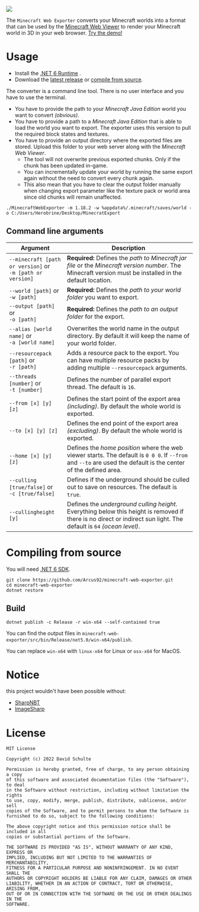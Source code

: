 ﻿![](.github/images/minecraft-web-viewer.png)

The `Minecraft Web Exporter` converts your Minecraft worlds into a format that can be used by the [Minecraft Web Viewer](https://github.com/Arcus92/minecraft-web-viewer) to render your Minecraft world in 3D in your web browser. 
[Try the demo!](https://3dmap.david-schulte.de/#w=world&tx=196&tz=382.4&cx=155&cy=93.7&cz=402.6)

# Usage

- Install the [.NET 6 Runtime](https://dotnet.microsoft.com/en-us/download/dotnet/6.0) .
- Download the [latest release](https://github.com/Arcus92/minecraft-web-exporter/releases) or [compile from source](#compile-from-source).

The converter is a command line tool. There is no user interface and you have to use the terminal.

- You have to provide the path to your *Minecraft Java Edition* world you want to convert *(obvious)*.
- You have to provide a path to a *Minecraft Java Edition* that is able to load the world you want to export. The exporter uses this version to pull the required block states and textures.
- You have to provide an output directory where the exported files are stored. Upload this folder to your web server along with the *Minecraft Web Viewer*.
  - The tool will not overwrite previous exported chunks. Only if the chunk has been updated in-game.
  - You can incrementally update your world by running the same export again without the need to convert every chunk again.
  - This also mean that you have to clear the output folder manually when changing export parameter like the texture pack or world area since old chunks will remain unaffected.

```shell
./MinecraftWebExporter -m 1.18.2 -w %appdata%/.minecraft/saves/world -o C:/Users/Herobrine/Desktop/MinecratExport
```

## Command line arguments

| Argument                                                        | Description                                                                                                                                                         | 
|-----------------------------------------------------------------|---------------------------------------------------------------------------------------------------------------------------------------------------------------------|
| `--minecraft [path or version]` or <br/> `-m [path or version]` | **Required:** Defines the *path to Minecraft jar file* or the *Minecraft version number*. The Minecraft version must be installed in the default location.          |
| `--world [path]` or <br/> `-w [path]`                           | **Required:** Defines the *path to your world folder* you want to export.                                                                                           | 
| `--output [path]` or <br/> `-o [path]`                          | **Required:** Defines the *path to an output folder* for the export.                                                                                                |
| `--alias [world name]` or <br/> `-a [world name]`               | Overwrites the world name in the output directory. By default it will keep the name of your world folder.                                                           |
| `--resourcepack [path]` or <br/> `-r [path]`                    | Adds a resource pack to the export. You can have multiple resource packs by adding multiple `--resourcepack` arguments.                                             |
| `--threads [number]` or <br/> `-t [number]`                     | Defines the number of parallel export thread. The default is `16`.                                                                                                  |
| `--from [x] [y] [z]`                                            | Defines the start point of the export area *(including)*. By default the whole world is exported.                                                                   |
| `--to [x] [y] [z]`                                              | Defines the end point of the export area *(excluding)*. By default the whole world is exported.                                                                     |
| `--home [x] [y] [z]`                                            | Defines the *home position* where the web viewer starts. The default is `0 0 0`. If `--from` and `--to` are used the default is the center of the defined area.     |
| `--culling [true/false]` or <br/> `-c [true/false]`             | Defines if the underground should be culled out to save on resources. The default is `true`.                                                                        |
| `--cullingheight [y]`                                           | Defines the *underground culling height*. Everything below this height is removed if there is no direct or indirect sun light. The default is `64` *(ocean level)*. |

# Compiling from source

You will need [.NET 6 SDK](https://dotnet.microsoft.com/en-us/download/dotnet/6.0).

```shell
git clone https://github.com/Arcus92/minecraft-web-exporter.git
cd minecraft-web-exporter
dotnet restore
```

## Build


```shell
dotnet publish -c Release -r win-x64 --self-contained true
```

You can find the output files in `minecraft-web-exporter/src/bin/Release/net5.0/win-x64/publish`.

You can replace `win-x64` with `linux-x64` for Linux or `osx-x64` for MacOS.

# Notice

this project wouldn't have been possible without:
- [SharpNBT](https://github.com/ForeverZer0/SharpNBT)
- [ImageSharp](https://github.com/SixLabors/ImageSharp)

# License

```text
MIT License

Copyright (c) 2022 David Schulte

Permission is hereby granted, free of charge, to any person obtaining a copy
of this software and associated documentation files (the "Software"), to deal
in the Software without restriction, including without limitation the rights
to use, copy, modify, merge, publish, distribute, sublicense, and/or sell
copies of the Software, and to permit persons to whom the Software is
furnished to do so, subject to the following conditions:

The above copyright notice and this permission notice shall be included in all
copies or substantial portions of the Software.

THE SOFTWARE IS PROVIDED "AS IS", WITHOUT WARRANTY OF ANY KIND, EXPRESS OR
IMPLIED, INCLUDING BUT NOT LIMITED TO THE WARRANTIES OF MERCHANTABILITY,
FITNESS FOR A PARTICULAR PURPOSE AND NONINFRINGEMENT. IN NO EVENT SHALL THE
AUTHORS OR COPYRIGHT HOLDERS BE LIABLE FOR ANY CLAIM, DAMAGES OR OTHER
LIABILITY, WHETHER IN AN ACTION OF CONTRACT, TORT OR OTHERWISE, ARISING FROM,
OUT OF OR IN CONNECTION WITH THE SOFTWARE OR THE USE OR OTHER DEALINGS IN THE
SOFTWARE.
```